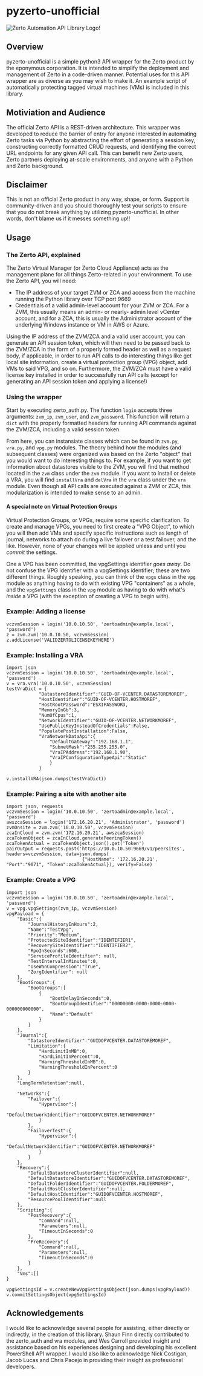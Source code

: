 # pyzerto-unofficial
![Zerto Automation API Library Logo!](https://github.com/pilotschenck/pyzerto-unofficial/blob/main/zertoautomationapilibrary-logo.png?raw=true)

## Overview

pyzerto-unofficial is a simple python3 API wrapper for the Zerto product by the eponymous corporation. It is intended to 
simplify the deployment and management of Zerto in a code-driven manner. Potential uses for this API wrapper are as
diverse as you may wish to make it. An example script of automatically protecting tagged virtual machines (VMs) is
included in this library.

## Motiviation and Audience

The official Zerto API is a REST-driven architecture. This wrapper was developed to reduce the barrier of entry for
anyone interested in automating Zerto tasks via Python by abstracting the effort of generating a session key, 
constructing correctly formatted CRUD requests, and identifying the correct URL endpoints for any given API call. This
can benefit new Zerto users, Zerto partners deploying at-scale environments, and anyone with a Python and Zerto
background. 

## Disclaimer

This is not an official Zerto product in any way, shape, or form. Support is community-driven and you should thoroughly
test your scripts to ensure that you do not break anything by utilizing pyzerto-unofficial. In other words, don't blame
us if it messes something up!!

## Usage

### The Zerto API, explained

The Zerto Virtual Manager (or Zerto Cloud Appliance) acts as the management plane for all things Zerto-related in your
environment. To use the Zerto API, you will need:
* The IP address of your target ZVM or ZCA and access from the machine running the Python library over TCP port 9669
* Credentials of a valid admin-level account for your ZVM or ZCA. For a ZVM, this usually means an admin- or nearly-
admin level vCenter account, and for a ZCA, this is usually the Administrator account of the underlying Windows instance 
or VM in AWS or Azure.

Using the IP address of the ZVM/ZCA and a valid user account, you can generate an API session token, which will then
need to be passed back to the ZVM/ZCA in the form of a properly formed header as well as a request body, if applicable, 
in order to run API calls to do interesting things like get local site information, create a virtual protection group 
(VPG) object, add VMs to said VPG, and so on. Furthermore, the ZVM/ZCA must have a valid license key installed in order 
to successfully run API calls (except for generating an API session token and applying a license!)

### Using the wrapper

Start by executing zerto_auth.py. The function `login` accepts three arguments: `zvm_ip`, `zvm_user`, and 
`zvm_password`. This function will return a `dict` with the properly formatted headers for running API commands against
the ZVM/ZCA, including a valid session token.

From here, you can instansiate classes which can be found in `zvm.py`, `vra.py`, and `vpg.py` modules. The theory behind
how the modules (and subsequent classes) were organized was based on the Zerto "object" that you would want to do
interesting things to. For example, if you want to get information about datastores visible to the ZVM, you will find
that method located in the `zvm` class under the `zvm` module. If you want to install or delete a VRA, you will find
`installVra` and `delVra` in the `vra` class under the `vra` module. Even though all API calls are executed against a
ZVM or ZCA, this modularization is intended to make sense to an admin.

#### A special note on Virtual Protection Groups

Virtual Protection Groups, or VPGs, require some specific clarification. To create and manage VPGs, you need to first
create a "VPG Object", to which you will then add VMs and specify specific instructions such as length of journal,
networks to attach do during a live failover or a test failover, and the like. However, none of your changes will be
applied unless and until you *commit* the settings.

One a VPG has been committed, the vpgSettings identifier *goes away*. Do not confuse the VPG identifier with a
vpgSettings identifier; these are two different things. Roughly speaking, you can think of the `vpgs` class in the `vpg`
module as anything having to do with existing VPG "containers" as a whole, and the `vpgSettings` class in the `vpg`
module as having to do with what's *inside* a VPG (with the exception of creating a VPG to begin with).

### Example: Adding a license

    vczvmSession = login('10.0.10.50', 'zertoadmin@example.local', 'password')
    z = zvm.zvm('10.0.10.50, vczvmSession)
    z.addLicense('VALIDZERTOLICENSEKEYHERE')
    
### Example: Installing a VRA

    import json
    vczvmSession = login('10.0.10.50', 'zertoadmin@example.local', 'password')
    v = vra.vra('10.0.10.50', vczvmSession)
    testVraDict = {
                "DatastoreIdentifier":"GUID-OF-VCENTER.DATASTOREMOREF",
                "HostIdentifier":"GUID-OF-VCENTER.HOSTMOREF",
                "HostRootPassword":"ESXIPASSWORD,
                "MemoryInGb":3,
                "NumOfCpus":1,
                "NetworkIdentifier":"GUID-OF-VCENTER.NETWORKMOREF",
                "UsePublicKeyInsteadOfCredentials":False,
                "PopulatePostInstallation":False,
                "VraNetworkDataApi":{
                    "DefaultGateway":"192.168.1.1",
                    "SubnetMask":"255.255.255.0",
                    "VraIPAddress":"192.168.1.90",
                    "VraIPConfigurationTypeApi":"Static"
                    }
                }
                
    v.installVRA(json.dumps(testVraDict))

### Example: Pairing a site with another site
    import json, requests
    vczvmSession = login('10.0.10.50', 'zertoadmin@example.local', 'password')
    awszcaSession = login('172.16.20.21', 'Administrator', 'password')
    zvmOnsite = zvm.zvm('10.0.10.50', vczvmSession)
    zcaInCloud = zvm.zvm('172.16.20.21', awszcaSession)
    zcaTokenObject = zcaInCloud.generatePeeringToken()
    zcaTokenActual = zcaTokenObject.json().get('Token')
    pairOutput = requests.post('https://10.0.10.50:9669/v1/peersites', headers=vczvmSession, data=json.dumps(
                                {"HostName": '172.16.20.21', "Port":"9071", "Token":zcaTokenActual}), verify=False)

### Example: Create a VPG

    import json
    vczvmSession = login('10.0.10.50', 'zertoadmin@example.local', 'password')
    v = vpg.vpgSettings(zvm_ip, vczvmSession)
    vpgPayload = {
        "Basic":{
            "JournalHistoryInHours":2,
            "Name":"TestVpg",
            "Priority":"Medium",
            "ProtectedSiteIdentifier":"IDENTIFIER1",
            "RecoverySiteIdentifier":"IDENTIFIER2",
            "RpoInSeconds":600,
            "ServiceProfileIdentifier": null,
            "TestIntervalInMinutes":0,
            "UseWanCompression":"True",
            "ZorgIdentifier": null
        },
        "BootGroups":{
            "BootGroups":[
                {
                    "BootDelayInSeconds":0,
                    "BootGroupIdentifier":"00000000-0000-0000-0000-000000000000",
                    "Name":"Default"
                }
            ]
        },
        "Journal":{
            "DatastoreIdentifier":"GUIDOFVCENTER.DATASTOREMOREF",
            "Limitation":{
                "HardLimitInMB":0,
                "HardLimitInPercent":0,
                "WarningThresholdInMB":0,
                "WarningThresholdInPercent":0
            }
        },
        "LongTermRetention":null,
    
        "Networks":{
            "Failover":{
                "Hypervisor":{
                    "DefaultNetworkIdentifier":"GUIDOFVCENTER.NETWORKMOREF"
                }
            },
            "FailoverTest":{
                "Hypervisor":{
                    "DefaultNetworkIdentifier":"GUIDOFVCENTER.NETWORKMOREF"
                }
            }
        },
        "Recovery":{
            "DefaultDatastoreClusterIdentifier":null,
            "DefaultDatastoreIdentifier":"GUIDOFVCENTER.DATASTOREMOREF",
            "DefaultFolderIdentifier":"GUIDOFVCENTER.FOLDERMOREF",
            "DefaultHostClusterIdentifier":null,
            "DefaultHostIdentifier":"GUIDOFVCENTER.HOSTMOREF",
            "ResourcePoolIdentifier":null
        },
        "Scripting":{
            "PostRecovery":{
                "Command":null,
                "Parameters":null,
                "TimeoutInSeconds":0
            },
            "PreRecovery":{
                "Command":null,
                "Parameters":null,
                "TimeoutInSeconds":0
            }
        },
        "Vms":[]
    }
        
    vpgSettingsId = v.createNewVpgSettingsObject(json.dumps(vpgPayload))
    v.commitSettingsObject(vpgSettingsId)
        
## Acknowledgements

I would like to acknowledge several people for assisting, either directly or indirectly, in the creation of this
library. Shaun Finn directly contributed to the zerto_auth and vra modules, and Wes Carroll provided insight and 
assistance based on his experiences designing and developing his excellent PowerShell API wrapper. I would also like
to acknowledge Nick Costigan, Jacob Lucas and Chris Pacejo in providing their insight as professional developers.
